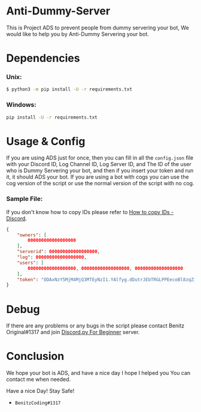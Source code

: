 # Anti-Dummy-Server
This is Project ADS to prevent people from dummy servering your bot, We would like to help you by Anti-Dummy Servering your bot.

# Dependencies

### Unix:
```sh
$ python3 -m pip install -U -r requirements.txt
```
### Windows:
```sh
pip install -U -r requirements.txt
```

# Usage & Config
If you are using ADS just for once, then you can fill in all the `config.json` file with your Discord ID, Log Channel ID, Log Server ID, and The ID of the user who is Dummy Servering your bot, and then if you insert your token and run it, it should ADS your bot. 
If you are using a bot with cogs you can use the cog version of the script or use the normal version of the script with no cog.

### Sample File:
If you don't know how to copy IDs please refer to [How to copy IDs - Discord](https://support.discord.com/hc/en-us/articles/206346498-Where-can-I-find-my-User-Server-Message-ID-).
```json
{
	"owners": [
		000000000000000000
	],
	"serverid": 000000000000000000,
	"log": 000000000000000000,
	"users": [
		000000000000000000, 000000000000000000, 000000000000000000
	],
	"token": "ODAxNzY5MjM4MjQ3MTEyNzI1.YAlfyg.dDutrJEbTRGLPPEecoBl8zqZifk"
}
```

# Debug
If there are any problems or any bugs in the script please contact Benitz Original#1317 and join [Discord.py For Beginner](https://discord.gg/qUAdJfASbD) server.

# Conclusion
We hope your bot is ADS, and have a nice day I hope I helped you You can contact me when needed.

Have a nice Day! Stay Safe!

- `BenitzCoding#1317`
